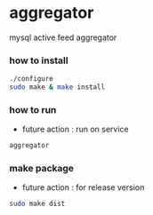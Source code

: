 aggregator
==========

mysql active feed aggregator


### how to install
```sh
./configure
sudo make & make install
```

### how to run
+ future action : run on service

```sh
aggregator
```

### make package
+ future action : for release version

```sh
sudo make dist
```
